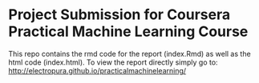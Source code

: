# Project Submission for Coursera Practical Machine Learning Course
This repo contains the rmd code for the report (index.Rmd) as well as the html code (index.html). To view the report directly simply go to: http://electropura.github.io/practicalmachinelearning/
